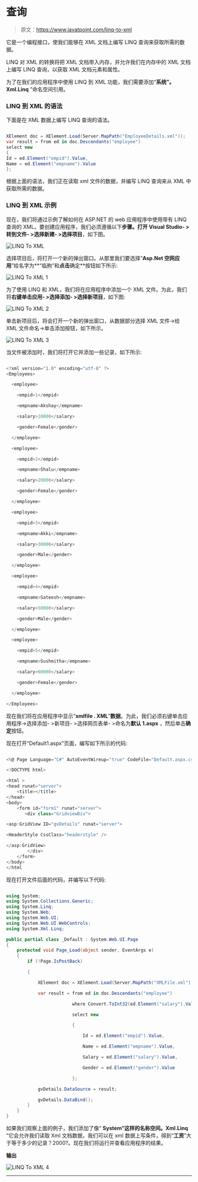 # 查询

> 原文：<https://www.javatpoint.com/linq-to-xml>

它是一个编程接口，使我们能够在 XML 文档上编写 LINQ 查询来获取所需的数据。

LINQ 对 XML 的转换将把 XML 文档带入内存，并允许我们在内存中的 XML 文档上编写 LINQ 查询，以获取 XML 文档元素和属性。

为了在我们的应用程序中使用 LINQ 到 XML 功能，我们需要添加“**系统”。Xml.Linq** ”命名空间引用。

### LINQ 到 XML 的语法

下面是在 XML 数据上编写 LINQ 查询的语法。

```cs

XElement doc = XElement.Load(Server.MapPath("EmployeeDetails.xml"));
var result = from ed in doc.Descendants("employee")
select new
{
Id = ed.Element("empid").Value,
Name = ed.Element("empname").Value
};

```

根据上面的语法，我们正在读取 xml 文件的数据，并编写 LINQ 查询来从 XML 中获取所需的数据。

### LINQ 到 XML 示例

现在，我们将通过示例了解如何在 ASP.NET 的 web 应用程序中使用带有 LINQ 查询的 XML。要创建应用程序，我们必须遵循以下**步骤。打开 Visual Studio- >转到文件- >选择新建- >选择项目**，如下图。

![LINQ To XML](img/b4f98dcc5dabf9813c8d4a371a6d91db.png)

选择项目后，将打开一个新的弹出窗口。从那里我们要选择“**Asp.Net 空网应用**”给名字为**“临朐”和**点击**确定**按钮如下所示:

![LINQ To XML 1](img/81c724db49a30ba39a2f0c0f267d189c.png)

为了使用 LINQ 和 XML，我们将在应用程序中添加一个 XML 文件。为此，我们将**右键单击应用- >选择添加- >选择新项目**，如下图:

![LINQ To XML 2](img/962f10864b2bdb7b57f8ff18b51cf1b7.png)

单击新项目后，将会打开一个新的弹出窗口，从数据部分选择 XML 文件→给 XML 文件命名→单击添加按钮，如下所示。

![LINQ To XML 3](img/47b69b4235dbb8faf64b3e410c510529.png)

当文件被添加时，我们将打开它并添加一些记录，如下所示:

```cs

<?xml version="1.0" encoding="utf-8" ?>
<Employees>

  <employee>

    <empid>1</empid>

    <empname>Akshay</empname>

    <salary>10000</salary>

    <gender>Female</gender>

  </employee>

  <employee>

    <empid>2</empid>

    <empname>Shalu</empname>

    <salary>20000</salary>

    <gender>Female</gender>

  </employee>

  <employee>

    <empid>3</empid>

    <empname>Akki</empname>

    <salary>30000</salary>

    <gender>Male</gender>

  </employee>

  <employee>

    <empid>4</empid>

    <empname>Sateesh</empname>

    <salary>50000</salary>

    <gender>Male</gender>

  </employee>

  <employee>

    <empid>5</empid>

    <empname>Sushmitha</empname>

    <salary>60000</salary>

    <gender>Female</gender>

  </employee>

</Employees>

```

现在我们将在应用程序中显示“**xmlfile . XML**”**数据**。为此，我们必须右键单击应用程序→选择添加- >新项目- >选择网页表单- >命名为**默认 1.aspx** ，然后单击**确定**按钮。

现在打开“Default1.aspx”页面，编写如下所示的代码:

```cs

<%@ Page Language="C#" AutoEventWireup="true" CodeFile="Default.aspx.cs" Inherits="_Default" %>

<!DOCTYPE html>

<html >
<head runat="server">
    <title></title>
</head>
<body>
    <form id="form1" runat="server">
       <div class="GridviewDiv">

<asp:GridView ID="gvDetails" runat="server">

<HeaderStyle CssClass="headerstyle" />

</asp:GridView>
        </div>
    </form>
</body>
</html

```

现在打开文件后面的代码，并编写以下代码:

```cs

using System;
using System.Collections.Generic;
using System.Linq;
using System.Web;
using System.Web.UI;
using System.Web.UI.WebControls;
using System.Xml.Linq;

public partial class _Default : System.Web.UI.Page
{
    protected void Page_Load(object sender, EventArgs e)
    {
        if (!Page.IsPostBack)

        {

            XElement doc = XElement.Load(Server.MapPath("XMLFile.xml"));

            var result = from ed in doc.Descendants("employee")

                         where Convert.ToInt32(ed.Element("salary").Value) >= 20000

                         select new

                         {

                             Id = ed.Element("empid").Value,

                             Name = ed.Element("empname").Value,

                             Salary = ed.Element("salary").Value,

                             Gender = ed.Element("gender").Value

                         };

            gvDetails.DataSource = result;

            gvDetails.DataBind();
        }
    }
}

```

如果我们观察上面的例子，我们添加了像“ **System”这样的名称空间。Xml.Linq** “它会允许我们读取 Xml 文档数据，我们可以在 xml 数据上写条件，得到“**工资**”大于等于多少的记录？2000?。现在我们将运行并查看应用程序的结果。

**输出**

![LINQ To XML 4](img/0bb0965b475f6abdba9458de4f3e4a19.png)

* * *